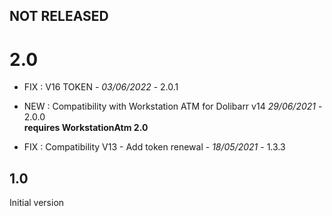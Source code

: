 

## NOT RELEASED

# 2.0
- FIX : V16 TOKEN - *03/06/2022* - 2.0.1  
- NEW : Compatibility with Workstation ATM for Dolibarr v14 *29/06/2021* - 2.0.0  
  **requires WorkstationAtm 2.0**

- FIX : Compatibility V13 - Add token renewal - *18/05/2021* - 1.3.3

## 1.0

Initial version



